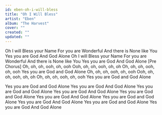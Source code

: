 ```yaml
---
id: eben-oh-i-will-bless
title: "Oh I Will Bless"
artist: "Eben"
album: "The Harvest"
cover: ""
created: ""
updated: ""
---
```


 Oh I will Bless your Name
For you are Wonderful
And there is None like You
Yes you are God
And God Alone
Oh I will Bless your Name
For you are Wonderful
And there is None like You
Yes you are God
And God Alone
[Pre  Chorus]
Oh, oh, oh, ooh, oh, ooh
Ooh, oh, oh, ooh, oh, oh
Oh, oh, oh, ooh, oh, ooh
Yes you are God and God Alone
Oh, oh, oh, ooh, oh, ooh
Ooh, oh, oh, ooh, oh, oh
Oh, oh, oh, ooh, oh, ooh
Yes you are God and God Alone

Yes you are God and God Alone
Yes you are God
And God Alone
Yes you are God and God Alone
Yes you are God
And God Alone
Yes you are God and God Alone
Yes you are God
And God Alone
Yes you are God and God Alone
Yes you are God
And God Alone
Yes you are God and God Alone
Yes you are God
And God Alone